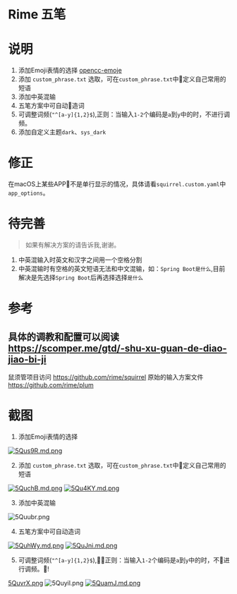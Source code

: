 # Rime 五笔

# 说明
1. 添加Emoji表情的选择
    [opencc-emoje](https://github.com/rime/rime-emoji/tree/master/opencc)
2. 添加 `custom_phrase.txt` 选取，可在`custom_phrase.txt`中定义自己常用的短语
3. 添加中英混输
4. 五笔方案中可自动造词
5. 可调整词频(`"^[a-y]{1,2}$`),正则：当输入`1-2`个编码是`a`到`y`中的时，不进行调频。
6. 添加自定义主题`dark`、`sys_dark`

# 修正
在macOS上某些APP不是单行显示的情况，具体请看`squirrel.custom.yaml`中`app_options`。

# 待完善
> 如果有解决方案的请告诉我,谢谢。
1. 中英混输入时英文和汉字之间用一个空格分割
2. 中英混输时有空格的英文短语无法和中文混输，如：`Spring Boot是什么`,目前解决是先选择`Spring Boot`后再选择选择`是什么`
# 参考
具体的调教和配置可以阅读 https://scomper.me/gtd/-shu-xu-guan-de-diao-jiao-bi-ji
----
鼠须管项目访问 https://github.com/rime/squirrel
原始的输入方案文件 https://github.com/rime/plum
# 截图
1. 添加Emoji表情的选择

[![5Qus9R.md.png](https://s1.ax2x.com/2018/12/13/5Qus9R.md.png)](https://imgse.com/i/5Qus9R)

2. 添加 `custom_phrase.txt` 选取，可在`custom_phrase.txt`中定义自己常用的短语

[![5QuchB.md.png](https://s1.ax2x.com/2018/12/13/5QuchB.md.png)](https://imgse.com/i/5QuchB)
[![5Qu4KY.md.png](https://s1.ax2x.com/2018/12/13/5Qu4KY.md.png)](https://imgse.com/i/5Qu4KY)

3. 添加中英混输

![5Quubr.png](https://s1.ax2x.com/2018/12/13/5Quubr.png)

4. 五笔方案中可自动造词

[![5QuhWy.md.png](https://s1.ax2x.com/2018/12/13/5QuhWy.md.png)](https://imgse.com/i/5QuhWy)
[![5QuJni.md.png](https://s1.ax2x.com/2018/12/13/5QuJni.md.png)](https://imgse.com/i/5QuJni)

5. 可调整词频(`"^[a-y]{1,2}$`),正则：当输入`1-2`个编码是`a`到`y`中的时，不进行调频。!

[5QuvrX.png](https://s1.ax2x.com/2018/12/13/5QuvrX.png)
![5Quyil.png](https://s1.ax2x.com/2018/12/13/5Quyil.png)
[![5QuamJ.md.png](https://s1.ax2x.com/2018/12/13/5QuamJ.md.png)](https://imgse.com/i/5QuamJ)